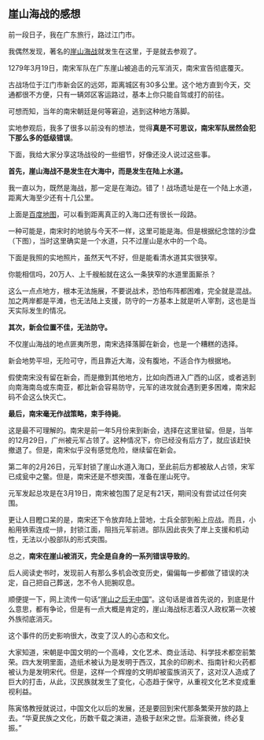 ## 崖山海战的感想

前一段日子，我在广东旅行，路过江门市。

我偶然发现，著名的[崖山海战](https://baike.baidu.com/item/%E5%B4%96%E5%B1%B1%E6%B5%B7%E6%88%98/10764308)就发生在这里，于是就去参观了。

1279年3月19日，南宋军队在广东崖山被追击的元军消灭，南宋宣告彻底覆灭。

古战场位于江门市新会区的远郊，距离城区有30多公里。这个地方直到今天，交通都很不方便，只有一辆郊区客运路过，基本上你只能自驾或打的前往。

可想而知，当年的南宋朝廷是何等窘迫，逃到这种地方落脚。

实地参观后，我多了很多以前没有的想法，觉得**真是不可思议，南宋军队居然会犯下那么多的低级错误**。

下面，我给大家分享这场战役的一些细节，好像还没人说过这些事。

**首先，崖山海战不是发生在大海中，而是发生在陆上水道。**

我一直以为，既然是海战，那一定是在海边。错了！战场遗址是在一个陆上水道，距离大海至少还有十几公里。

上面是[百度地图](https://j.map.baidu.com/3c/WLJi)，可以看到距离真正的入海口还有很长一段路。

一种可能是，南宋时的地貌与今天不一样，这里可能是海。但是根据纪念馆的沙盘（下图），当时这里确实是一个水道，只不过崖山是水中的一个岛。

下面是我照的实地照片，虽然天气不好，但是能看清水道其实很狭窄。

你能相信吗，20万人、上千艘船就在这么一条狭窄的水道里面厮杀？

这么一点点地方，根本无法施展，不要说战术，恐怕布阵都困难，完全就是混战。加之两岸都是平滩，也无法陆上支援，防守的一方基本上就是听人宰割，这也是当天实际发生的情况。

**其次，新会位置不佳，无法防守。**

不仅崖山海战的地点匪夷所思，南宋选择落脚在新会，也是一个糟糕的选择。

新会地势平坦，无险可守，而且靠近大海，没有腹地，不适合作为根据地。

假使南宋没有留在新会，而是撤到其他地方，比如向西进入广西的山区，或者逃到向南海南岛或东南亚，都比新会容易防守，元军的进攻就会遇到更多困难，南宋起码不会这么快灭亡。

**最后，南宋毫无作战策略，束手待毙**。

这是最不可理解的。南宋是前一年5月份来到新会，选择在这里驻留。但是，当年的12月29日，广州被元军占领了。这种情况下，你已经没有后方了，就应该赶快撤退了。但是，南宋似乎没有感觉危险，继续留在新会。

第二年的2月26日，元军封锁了崖山水道入海口，至此前后方都被敌人占领，宋军已成瓮中之鳖。但是，南宋还是不想突围，准备在崖山死守。

元军发起总攻是在3月19日，南宋被包围了足足有21天，期间没有尝试过任何突围。

更让人目瞪口呆的是，南宋还下令放弃陆上营地，士兵全部到船上应战。而且，小船用铁索连成一排，封锁江面，阻挡元军前进。部队因此丧失了岸上支援和机动性，无法以小股部队的形式突围。

总之，**南宋在崖山被消灭，完全是自身的一系列错误导致的**。

后人阅读史书时，发现前人有那么多机会改变历史，偏偏每一步都做了错误的决定，自己把自己葬送，怎不令人扼腕叹息。

顺便提一下，网上流传一句话“[崖山之后无中国](http://www.19cntv.com/archive/61.html)”。这句话是谁首先说的，到底是什么意思，都有争论，但是有一点大概是肯定的，崖山海战标志着汉人政权第一次被外族彻底消灭。

这个事件的历史影响很大，改变了汉人的心态和文化。

大家知道，宋朝是中国文明的一个高峰，文化艺术、商业活动、科学技术都空前繁荣。四大发明里面，造纸术被认为是发明于西汉，其余的印刷术、指南针和火药都被认为是发明宋代。但是，这样一个辉煌的文明却被蛮族消灭了，这对汉人造成了巨大的打击，从此，汉民族就发生了变化，心态趋于保守，从重视文化艺术变成重视利益。

陈寅恪教授就说过，中国文化以后的发展，还是要回到宋代那条繁荣开放的路上去。“华夏民族之文化，历数千载之演进，造极于赵宋之世。后渐衰微，终必复振。”